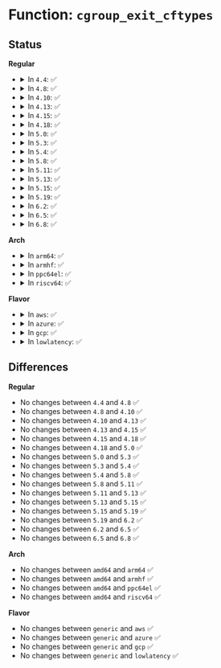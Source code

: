 # Function: <code>cgroup_exit_cftypes</code>

## Status
<b>Regular</b>
<ul>
<li>
<details>
<summary>In <code>4.4</code>: ✅</summary>

```c
void cgroup_exit_cftypes(struct cftype *cfts);
```

**Collision:** Unique Static

**Inline:** No

**Transformation:** False

**Instances:**

```
In kernel/cgroup.c (ffffffff811120a0)
Location: kernel/cgroup.c:3557
Inline: False
Direct callers:
  - kernel/cgroup.c:cgroup_init_cftypes
  - kernel/cgroup.c:cgroup_rm_cftypes_locked
```
**Symbols:**

```
ffffffff811120a0-ffffffff811120f0: cgroup_exit_cftypes (STB_LOCAL)
```
</details>
</li>
<li>
<details>
<summary>In <code>4.8</code>: ✅</summary>

```c
void cgroup_exit_cftypes(struct cftype *cfts);
```

**Collision:** Unique Static

**Inline:** No

**Transformation:** False

**Instances:**

```
In kernel/cgroup.c (ffffffff811197c0)
Location: kernel/cgroup.c:3744
Inline: False
Direct callers:
  - kernel/cgroup.c:cgroup_rm_cftypes_locked
  - kernel/cgroup.c:cgroup_init_cftypes
```
**Symbols:**

```
ffffffff811197c0-ffffffff81119810: cgroup_exit_cftypes (STB_LOCAL)
```
</details>
</li>
<li>
<details>
<summary>In <code>4.10</code>: ✅</summary>

```c
void cgroup_exit_cftypes(struct cftype *cfts);
```

**Collision:** Unique Static

**Inline:** No

**Transformation:** False

**Instances:**

```
In kernel/cgroup.c (ffffffff811212a0)
Location: kernel/cgroup.c:3755
Inline: False
Direct callers:
  - kernel/cgroup.c:cgroup_rm_cftypes_locked
  - kernel/cgroup.c:cgroup_init_cftypes
```
**Symbols:**

```
ffffffff811212a0-ffffffff811212f0: cgroup_exit_cftypes (STB_LOCAL)
```
</details>
</li>
<li>
<details>
<summary>In <code>4.13</code>: ✅</summary>

```c
void cgroup_exit_cftypes(struct cftype *cfts);
```

**Collision:** Unique Static

**Inline:** No

**Transformation:** False

**Instances:**

```
In kernel/cgroup/cgroup.c (ffffffff81121920)
Location: kernel/cgroup/cgroup.c:3262
Inline: False
Direct callers:
  - kernel/cgroup/cgroup.c:cgroup_rm_cftypes_locked
  - kernel/cgroup/cgroup.c:cgroup_init_cftypes
```
**Symbols:**

```
ffffffff81121920-ffffffff81121971: cgroup_exit_cftypes (STB_LOCAL)
```
</details>
</li>
<li>
<details>
<summary>In <code>4.15</code>: ✅</summary>

```c
void cgroup_exit_cftypes(struct cftype *cfts);
```

**Collision:** Unique Static

**Inline:** No

**Transformation:** False

**Instances:**

```
In kernel/cgroup/cgroup.c (ffffffff8112cfd0)
Location: kernel/cgroup/cgroup.c:3631
Inline: False
Direct callers:
  - kernel/cgroup/cgroup.c:cgroup_rm_cftypes_locked
  - kernel/cgroup/cgroup.c:cgroup_init_cftypes
```
**Symbols:**

```
ffffffff8112cfd0-ffffffff8112d021: cgroup_exit_cftypes (STB_LOCAL)
```
</details>
</li>
<li>
<details>
<summary>In <code>4.18</code>: ✅</summary>

```c
void cgroup_exit_cftypes(struct cftype *cfts);
```

**Collision:** Unique Static

**Inline:** No

**Transformation:** False

**Instances:**

```
In kernel/cgroup/cgroup.c (ffffffff8113b680)
Location: kernel/cgroup/cgroup.c:3659
Inline: False
Direct callers:
  - kernel/cgroup/cgroup.c:cgroup_rm_cftypes_locked
  - kernel/cgroup/cgroup.c:cgroup_init_cftypes
```
**Symbols:**

```
ffffffff8113b680-ffffffff8113b6d0: cgroup_exit_cftypes (STB_LOCAL)
```
</details>
</li>
<li>
<details>
<summary>In <code>5.0</code>: ✅</summary>

```c
void cgroup_exit_cftypes(struct cftype *cfts);
```

**Collision:** Unique Static

**Inline:** No

**Transformation:** False

**Instances:**

```
In kernel/cgroup/cgroup.c (ffffffff81146e00)
Location: kernel/cgroup/cgroup.c:3723
Inline: False
Direct callers:
  - kernel/cgroup/cgroup.c:cgroup_rm_cftypes_locked
  - kernel/cgroup/cgroup.c:cgroup_init_cftypes
```
**Symbols:**

```
ffffffff81146e00-ffffffff81146e50: cgroup_exit_cftypes (STB_LOCAL)
```
</details>
</li>
<li>
<details>
<summary>In <code>5.3</code>: ✅</summary>

```c
void cgroup_exit_cftypes(struct cftype *cfts);
```

**Collision:** Unique Static

**Inline:** No

**Transformation:** False

**Instances:**

```
In kernel/cgroup/cgroup.c (ffffffff81151fd0)
Location: kernel/cgroup/cgroup.c:3979
Inline: False
Direct callers:
  - kernel/cgroup/cgroup.c:cgroup_rm_cftypes_locked
  - kernel/cgroup/cgroup.c:cgroup_init_cftypes
```
**Symbols:**

```
ffffffff81151fd0-ffffffff81152020: cgroup_exit_cftypes (STB_LOCAL)
```
</details>
</li>
<li>
<details>
<summary>In <code>5.4</code>: ✅</summary>

```c
void cgroup_exit_cftypes(struct cftype *cfts);
```

**Collision:** Unique Static

**Inline:** No

**Transformation:** False

**Instances:**

```
In kernel/cgroup/cgroup.c (ffffffff8115dc20)
Location: kernel/cgroup/cgroup.c:3981
Inline: False
Direct callers:
  - kernel/cgroup/cgroup.c:cgroup_rm_cftypes_locked
  - kernel/cgroup/cgroup.c:cgroup_init_cftypes
```
**Symbols:**

```
ffffffff8115dc20-ffffffff8115dc70: cgroup_exit_cftypes (STB_LOCAL)
```
</details>
</li>
<li>
<details>
<summary>In <code>5.8</code>: ✅</summary>

```c
void cgroup_exit_cftypes(struct cftype *cfts);
```

**Collision:** Unique Static

**Inline:** No

**Transformation:** False

**Instances:**

```
In kernel/cgroup/cgroup.c (ffffffff8116e600)
Location: kernel/cgroup/cgroup.c:3922
Inline: False
Direct callers:
  - kernel/cgroup/cgroup.c:cgroup_rm_cftypes
  - kernel/cgroup/cgroup.c:cgroup_init_cftypes
```
**Symbols:**

```
ffffffff8116e600-ffffffff8116e653: cgroup_exit_cftypes (STB_LOCAL)
```
</details>
</li>
<li>
<details>
<summary>In <code>5.11</code>: ✅</summary>

```c
void cgroup_exit_cftypes(struct cftype *cfts);
```

**Collision:** Unique Static

**Inline:** No

**Transformation:** False

**Instances:**

```
In kernel/cgroup/cgroup.c (ffffffff8116b010)
Location: kernel/cgroup/cgroup.c:3923
Inline: False
Direct callers:
  - kernel/cgroup/cgroup.c:cgroup_rm_cftypes
  - kernel/cgroup/cgroup.c:cgroup_init_cftypes
```
**Symbols:**

```
ffffffff8116b010-ffffffff8116b063: cgroup_exit_cftypes (STB_LOCAL)
```
</details>
</li>
<li>
<details>
<summary>In <code>5.13</code>: ✅</summary>

```c
void cgroup_exit_cftypes(struct cftype *cfts);
```

**Collision:** Unique Static

**Inline:** No

**Transformation:** False

**Instances:**

```
In kernel/cgroup/cgroup.c (ffffffff8116bc50)
Location: kernel/cgroup/cgroup.c:3936
Inline: False
Direct callers:
  - kernel/cgroup/cgroup.c:cgroup_rm_cftypes
  - kernel/cgroup/cgroup.c:cgroup_init_cftypes
```
**Symbols:**

```
ffffffff8116bc50-ffffffff8116bca3: cgroup_exit_cftypes (STB_LOCAL)
```
</details>
</li>
<li>
<details>
<summary>In <code>5.15</code>: ✅</summary>

```c
void cgroup_exit_cftypes(struct cftype *cfts);
```

**Collision:** Unique Static

**Inline:** No

**Transformation:** False

**Instances:**

```
In kernel/cgroup/cgroup.c (ffffffff81191830)
Location: kernel/cgroup/cgroup.c:4108
Inline: False
Direct callers:
  - kernel/cgroup/cgroup.c:cgroup_rm_cftypes
  - kernel/cgroup/cgroup.c:cgroup_init_cftypes
```
**Symbols:**

```
ffffffff81191830-ffffffff81191883: cgroup_exit_cftypes (STB_LOCAL)
```
</details>
</li>
<li>
<details>
<summary>In <code>5.19</code>: ✅</summary>

```c
void cgroup_exit_cftypes(struct cftype *cfts);
```

**Collision:** Unique Static

**Inline:** No

**Transformation:** False

**Instances:**

```
In kernel/cgroup/cgroup.c (ffffffff811c11a0)
Location: kernel/cgroup/cgroup.c:4119
Inline: False
Direct callers:
  - kernel/cgroup/cgroup.c:cgroup_rm_cftypes
  - kernel/cgroup/cgroup.c:cgroup_init_cftypes
```
**Symbols:**

```
ffffffff811c11a0-ffffffff811c11ff: cgroup_exit_cftypes (STB_LOCAL)
```
</details>
</li>
<li>
<details>
<summary>In <code>6.2</code>: ✅</summary>

```c
void cgroup_exit_cftypes(struct cftype *cfts);
```

**Collision:** Unique Static

**Inline:** No

**Transformation:** False

**Instances:**

```
In kernel/cgroup/cgroup.c (ffffffff81203770)
Location: kernel/cgroup/cgroup.c:4286
Inline: False
Direct callers:
  - kernel/cgroup/cgroup.c:cgroup_rm_cftypes
  - kernel/cgroup/cgroup.c:cgroup_init_cftypes
```
**Symbols:**

```
ffffffff81203770-ffffffff812037cf: cgroup_exit_cftypes (STB_LOCAL)
```
</details>
</li>
<li>
<details>
<summary>In <code>6.5</code>: ✅</summary>

```c
void cgroup_exit_cftypes(struct cftype *cfts);
```

**Collision:** Unique Static

**Inline:** No

**Transformation:** False

**Instances:**

```
In kernel/cgroup/cgroup.c (ffffffff81218c80)
Location: kernel/cgroup/cgroup.c:4263
Inline: False
Direct callers:
  - kernel/cgroup/cgroup.c:cgroup_rm_cftypes
  - kernel/cgroup/cgroup.c:cgroup_init_cftypes
```
**Symbols:**

```
ffffffff81218c80-ffffffff81218cdf: cgroup_exit_cftypes (STB_LOCAL)
```
</details>
</li>
<li>
<details>
<summary>In <code>6.8</code>: ✅</summary>

```c
void cgroup_exit_cftypes(struct cftype *cfts);
```

**Collision:** Unique Static

**Inline:** No

**Transformation:** False

**Instances:**

```
In kernel/cgroup/cgroup.c (ffffffff81230840)
Location: kernel/cgroup/cgroup.c:4296
Inline: False
Direct callers:
  - kernel/cgroup/cgroup.c:cgroup_rm_cftypes
  - kernel/cgroup/cgroup.c:cgroup_init_cftypes
```
**Symbols:**

```
ffffffff81230840-ffffffff8123089f: cgroup_exit_cftypes (STB_LOCAL)
```
</details>
</li>
</ul>
<b>Arch</b>
<ul>
<li>
<details>
<summary>In <code>arm64</code>: ✅</summary>

```c
void cgroup_exit_cftypes(struct cftype *cfts);
```

**Collision:** Unique Static

**Inline:** No

**Transformation:** False

**Instances:**

```
In kernel/cgroup/cgroup.c (ffff8000101ce2a8)
Location: kernel/cgroup/cgroup.c:3981
Inline: False
Direct callers:
  - kernel/cgroup/cgroup.c:cgroup_rm_cftypes_locked
  - kernel/cgroup/cgroup.c:cgroup_init_cftypes
```
**Symbols:**

```
ffff8000101ce2a8-ffff8000101ce324: cgroup_exit_cftypes (STB_LOCAL)
```
</details>
</li>
<li>
<details>
<summary>In <code>armhf</code>: ✅</summary>

```c
void cgroup_exit_cftypes(struct cftype *cfts);
```

**Collision:** Unique Static

**Inline:** No

**Transformation:** False

**Instances:**

```
In kernel/cgroup/cgroup.c (c04118c4)
Location: kernel/cgroup/cgroup.c:3981
Inline: False
Direct callers:
  - kernel/cgroup/cgroup.c:cgroup_rm_cftypes_locked
  - kernel/cgroup/cgroup.c:cgroup_init_cftypes
```
**Symbols:**

```
c04118c4-c0411928: cgroup_exit_cftypes (STB_LOCAL)
```
</details>
</li>
<li>
<details>
<summary>In <code>ppc64el</code>: ✅</summary>

```c
void cgroup_exit_cftypes(struct cftype *cfts);
```

**Collision:** Unique Static

**Inline:** No

**Transformation:** False

**Instances:**

```
In kernel/cgroup/cgroup.c (c000000000237f90)
Location: kernel/cgroup/cgroup.c:3981
Inline: False
Direct callers:
  - kernel/cgroup/cgroup.c:cgroup_rm_cftypes_locked
  - kernel/cgroup/cgroup.c:cgroup_init_cftypes
```
**Symbols:**

```
c000000000237f90-c000000000238024: cgroup_exit_cftypes (STB_LOCAL)
```
</details>
</li>
<li>
<details>
<summary>In <code>riscv64</code>: ✅</summary>

```c
void cgroup_exit_cftypes(struct cftype *cfts);
```

**Collision:** Unique Static

**Inline:** No

**Transformation:** False

**Instances:**

```
In kernel/cgroup/cgroup.c (ffffffe000148c92)
Location: kernel/cgroup/cgroup.c:3981
Inline: False
Direct callers:
  - kernel/cgroup/cgroup.c:cgroup_rm_cftypes_locked
  - kernel/cgroup/cgroup.c:cgroup_init_cftypes
```
**Symbols:**

```
ffffffe000148c92-ffffffe000148cf6: cgroup_exit_cftypes (STB_LOCAL)
```
</details>
</li>
</ul>
<b>Flavor</b>
<ul>
<li>
<details>
<summary>In <code>aws</code>: ✅</summary>

```c
void cgroup_exit_cftypes(struct cftype *cfts);
```

**Collision:** Unique Static

**Inline:** No

**Transformation:** False

**Instances:**

```
In kernel/cgroup/cgroup.c (ffffffff81156240)
Location: kernel/cgroup/cgroup.c:3981
Inline: False
Direct callers:
  - kernel/cgroup/cgroup.c:cgroup_rm_cftypes_locked
  - kernel/cgroup/cgroup.c:cgroup_init_cftypes
```
**Symbols:**

```
ffffffff81156240-ffffffff81156290: cgroup_exit_cftypes (STB_LOCAL)
```
</details>
</li>
<li>
<details>
<summary>In <code>azure</code>: ✅</summary>

```c
void cgroup_exit_cftypes(struct cftype *cfts);
```

**Collision:** Unique Static

**Inline:** No

**Transformation:** False

**Instances:**

```
In kernel/cgroup/cgroup.c (ffffffff81149560)
Location: kernel/cgroup/cgroup.c:3981
Inline: False
Direct callers:
  - kernel/cgroup/cgroup.c:cgroup_rm_cftypes_locked
  - kernel/cgroup/cgroup.c:cgroup_init_cftypes
```
**Symbols:**

```
ffffffff81149560-ffffffff811495b0: cgroup_exit_cftypes (STB_LOCAL)
```
</details>
</li>
<li>
<details>
<summary>In <code>gcp</code>: ✅</summary>

```c
void cgroup_exit_cftypes(struct cftype *cfts);
```

**Collision:** Unique Static

**Inline:** No

**Transformation:** False

**Instances:**

```
In kernel/cgroup/cgroup.c (ffffffff81154010)
Location: kernel/cgroup/cgroup.c:3981
Inline: False
Direct callers:
  - kernel/cgroup/cgroup.c:cgroup_rm_cftypes_locked
  - kernel/cgroup/cgroup.c:cgroup_init_cftypes
```
**Symbols:**

```
ffffffff81154010-ffffffff81154060: cgroup_exit_cftypes (STB_LOCAL)
```
</details>
</li>
<li>
<details>
<summary>In <code>lowlatency</code>: ✅</summary>

```c
void cgroup_exit_cftypes(struct cftype *cfts);
```

**Collision:** Unique Static

**Inline:** No

**Transformation:** False

**Instances:**

```
In kernel/cgroup/cgroup.c (ffffffff81160f10)
Location: kernel/cgroup/cgroup.c:3981
Inline: False
Direct callers:
  - kernel/cgroup/cgroup.c:cgroup_rm_cftypes_locked
  - kernel/cgroup/cgroup.c:cgroup_init_cftypes
```
**Symbols:**

```
ffffffff81160f10-ffffffff81160f60: cgroup_exit_cftypes (STB_LOCAL)
```
</details>
</li>
</ul>

## Differences
<b>Regular</b>
<ul>
<li>
No changes between <code>4.4</code> and <code>4.8</code> ✅
</li>
<li>
No changes between <code>4.8</code> and <code>4.10</code> ✅
</li>
<li>
No changes between <code>4.10</code> and <code>4.13</code> ✅
</li>
<li>
No changes between <code>4.13</code> and <code>4.15</code> ✅
</li>
<li>
No changes between <code>4.15</code> and <code>4.18</code> ✅
</li>
<li>
No changes between <code>4.18</code> and <code>5.0</code> ✅
</li>
<li>
No changes between <code>5.0</code> and <code>5.3</code> ✅
</li>
<li>
No changes between <code>5.3</code> and <code>5.4</code> ✅
</li>
<li>
No changes between <code>5.4</code> and <code>5.8</code> ✅
</li>
<li>
No changes between <code>5.8</code> and <code>5.11</code> ✅
</li>
<li>
No changes between <code>5.11</code> and <code>5.13</code> ✅
</li>
<li>
No changes between <code>5.13</code> and <code>5.15</code> ✅
</li>
<li>
No changes between <code>5.15</code> and <code>5.19</code> ✅
</li>
<li>
No changes between <code>5.19</code> and <code>6.2</code> ✅
</li>
<li>
No changes between <code>6.2</code> and <code>6.5</code> ✅
</li>
<li>
No changes between <code>6.5</code> and <code>6.8</code> ✅
</li>
</ul>
<b>Arch</b>
<ul>
<li>
No changes between <code>amd64</code> and <code>arm64</code> ✅
</li>
<li>
No changes between <code>amd64</code> and <code>armhf</code> ✅
</li>
<li>
No changes between <code>amd64</code> and <code>ppc64el</code> ✅
</li>
<li>
No changes between <code>amd64</code> and <code>riscv64</code> ✅
</li>
</ul>
<b>Flavor</b>
<ul>
<li>
No changes between <code>generic</code> and <code>aws</code> ✅
</li>
<li>
No changes between <code>generic</code> and <code>azure</code> ✅
</li>
<li>
No changes between <code>generic</code> and <code>gcp</code> ✅
</li>
<li>
No changes between <code>generic</code> and <code>lowlatency</code> ✅
</li>
</ul>
